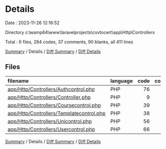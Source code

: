 # Details

Date : 2023-11-26 12:16:52

Directory c:\\wamp64\\www\\laravelprojects\\csvtocert\\app\\Http\\Controllers

Total : 6 files,  284 codes, 37 comments, 90 blanks, all 411 lines

[Summary](results.md) / Details / [Diff Summary](diff.md) / [Diff Details](diff-details.md)

## Files
| filename | language | code | comment | blank | total |
| :--- | :--- | ---: | ---: | ---: | ---: |
| [app/Http/Controllers/Authcontrol.php](/app/Http/Controllers/Authcontrol.php) | PHP | 76 | 0 | 16 | 92 |
| [app/Http/Controllers/Controller.php](/app/Http/Controllers/Controller.php) | PHP | 9 | 0 | 4 | 13 |
| [app/Http/Controllers/Coursecontrol.php](/app/Http/Controllers/Coursecontrol.php) | PHP | 39 | 0 | 11 | 50 |
| [app/Http/Controllers/Templatecontrol.php](/app/Http/Controllers/Templatecontrol.php) | PHP | 38 | 0 | 9 | 47 |
| [app/Http/Controllers/Unicontrol.php](/app/Http/Controllers/Unicontrol.php) | PHP | 56 | 0 | 12 | 68 |
| [app/Http/Controllers/Usercontrol.php](/app/Http/Controllers/Usercontrol.php) | PHP | 66 | 37 | 38 | 141 |

[Summary](results.md) / Details / [Diff Summary](diff.md) / [Diff Details](diff-details.md)